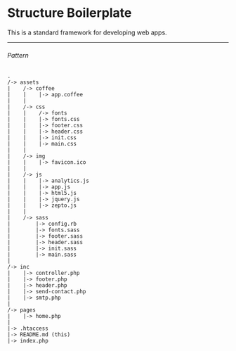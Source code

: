 Structure Boilerplate
=====================

This is a standard framework for developing web apps.

---


###### Pattern

    .
    /-> assets
    |    /-> coffee
    |    |    |-> app.coffee
    |    |
    |    /-> css
    |    |    /-> fonts
    |    |    |-> fonts.css
    |    |    |-> footer.css
    |    |    |-> header.css
    |    |    |-> init.css
    |    |    |-> main.css
    |    |
    |    /-> img
    |    |    |-> favicon.ico
    |    |
    |    /-> js
    |    |    |-> analytics.js
    |    |    |-> app.js
    |    |    |-> html5.js
    |    |    |-> jquery.js
    |    |    |-> zepto.js
    |    |
    |    /-> sass
    |        |-> config.rb
    |        |-> fonts.sass
    |        |-> footer.sass
    |        |-> header.sass
    |        |-> init.sass
    |        |-> main.sass
    |
    /-> inc
    |    |-> controller.php
    |    |-> footer.php
    |    |-> header.php
    |    |-> send-contact.php
    |    |-> smtp.php
    |
    /-> pages
    |    |-> home.php
    |
    |-> .htaccess
    |-> README.md (this)
    |-> index.php

